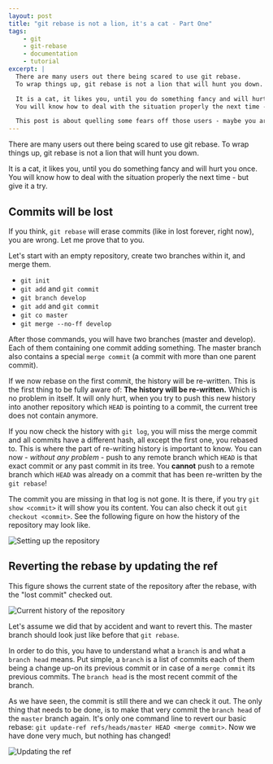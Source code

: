```yaml
---
layout: post
title: "git rebase is not a lion, it's a cat - Part One"
tags:
    - git
    - git-rebase
    - documentation
    - tutorial
excerpt: |
  There are many users out there being scared to use git rebase.
  To wrap things up, git rebase is not a lion that will hunt you down.

  It is a cat, it likes you, until you do something fancy and will hurt you once.
  You will know how to deal with the situation properly the next time - but give it a try.

  This post is about quelling some fears off those users - maybe you are one of them?
---
```


There are many users out there being scared to use git rebase.
To wrap things up, git rebase is not a lion that will hunt you down.

It is a cat, it likes you, until you do something fancy and will hurt you once.
You will know how to deal with the situation properly the next time - but give it a try.

## Commits will be lost

If you think, `git rebase` will erase commits (like in lost forever, right now), you are wrong. Let me prove that to you.

Let's start with an empty repository, create two branches within it, and merge them.

* `git init`
* `git add` and `git commit`
* `git branch develop`
* `git add` and `git commit`
* `git co master`
* `git merge --no-ff develop`

After those commands, you will have two branches (master and develop).
Each of them containing one commit adding something. The master branch also contains a special `merge commit` (a commit with more than one parent commit).

If we now rebase on the first commit, the history will be re-written.
This is the first thing to be fully aware of: **The history will be re-written.**
Which is no problem in itself. It will only hurt, when you try to push this new history into another repository which `HEAD` is pointing to a commit, the current tree does not contain anymore.

If you now check the history with `git log`, you will miss the merge commit and all commits have a different hash, all except the first one, you rebased to.
This is where the part of re-writing history is important to know. You can now - *without any problem* - push to any remote branch which `HEAD` is that exact commit or any past commit in its tree.
You **cannot** push to a remote branch which `HEAD` was already on a commit that has been re-written by the `git rebase`!

The commit you are missing in that log is not gone. It is there, if you try `git show <commit>` it will show you its content. You can also check it out `git checkout <commit>`.
See the following figure on how the history of the repository may look like.

![Setting up the repository](/images/2012/02/git-rebase-1.png "Setting up the repository")

## Reverting the rebase by updating the ref

This figure shows the current state of the repository after the rebase, with the "lost commit" checked out.

![Current history of the repository](/images/2012/02/git-rebase-2.png "Current history of the repository")

Let's assume we did that by accident and want to revert this. The master branch should look just like before that `git rebase`.

In order to do this, you have to understand what a `branch` is and what a `branch head` means.
Put simple, a `branch` is a list of commits each of them being a change up-on its previous commit or in case of a `merge commit` its previous commits.
The `branch head` is the most recent commit of the branch.

As we have seen, the commit is still there and we can check it out. The only thing that needs to be done, is to make that very commit the `branch head` of the `master` branch again.
It's only one command line to revert our basic rebase: `git update-ref refs/heads/master HEAD <merge commit>`. Now we have done very much, but nothing has changed!

![Updating the ref](/images/2012/02/git-rebase-3.png "Updating the ref")
